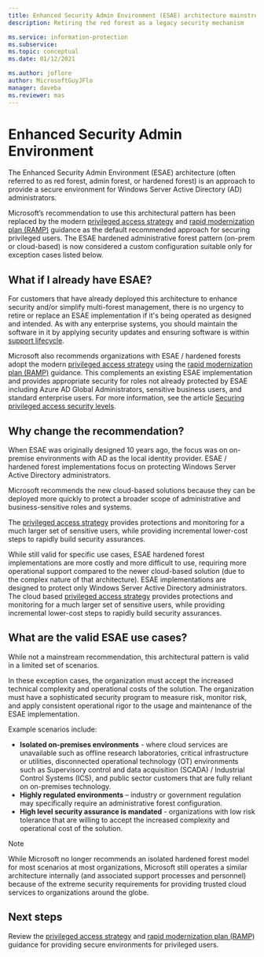 ```yaml
---
title: Enhanced Security Admin Environment (ESAE) architecture mainstream retirement
description: Retiring the red forest as a legacy security mechanism

ms.service: information-protection
ms.subservice: 
ms.topic: conceptual
ms.date: 01/12/2021

ms.author: joflore
author: MicrosoftGuyJFlo
manager: daveba
ms.reviewer: mas
---
```

# Enhanced Security Admin Environment

The Enhanced Security Admin Environment (ESAE) architecture (often referred to as red forest, admin forest, or hardened forest) is an approach to provide a secure environment for Windows Server Active Directory (AD) administrators.

Microsoft’s recommendation to use this architectural pattern has been replaced by the modern [privileged access strategy](privileged-access-strategy.md) and [rapid modernization plan (RAMP)](security-rapid-modernization-plan.md) guidance as the default recommended approach for securing privileged users. The ESAE hardened administrative forest pattern (on-prem or cloud-based) is now considered a custom configuration suitable only for exception cases listed below.

## What if I already have ESAE?

For customers that have already deployed this architecture to enhance security and/or simplify multi-forest management, there is no urgency to retire or replace an ESAE implementation if it's being operated as designed and intended. As with any enterprise systems, you should maintain the software in it by applying security updates and ensuring software is within [support lifecycle](/lifecycle/).

Microsoft also recommends organizations with ESAE / hardened forests adopt the modern [privileged access strategy](privileged-access-strategy.md) using the [rapid modernization plan (RAMP)](security-rapid-modernization-plan.md) guidance. This complements an existing ESAE implementation and provides appropriate security for roles not already protected by ESAE including Azure AD Global Administrators, sensitive business users, and standard enterprise users. For more information, see the article [Securing privileged access security levels](privileged-access-security-levels.md).

## Why change the recommendation?

When ESAE was originally designed 10 years ago, the focus was on on-premise environments with AD as the local identity provider. ESAE / hardened forest implementations focus on protecting Windows Server Active Directory administrators.

Microsoft recommends the new cloud-based solutions because they can be deployed more quickly to protect a broader scope of administrative and business-sensitive roles and systems.

The [privileged access strategy](privileged-access-strategy.md) provides protections and monitoring for a much larger set of sensitive users, while providing incremental lower-cost steps to rapidly build security assurances.

While still valid for specific use cases, ESAE hardened forest implementations are more costly and more difficult to use, requiring more operational support compared to the newer cloud-based solution (due to the complex nature of that architecture). ESAE implementations are designed to protect only Windows Server Active Directory administrators. The cloud based [privileged access strategy](privileged-access-strategy.md) provides protections and monitoring for a much larger set of sensitive users, while providing incremental lower-cost steps to rapidly build security assurances.

## What are the valid ESAE use cases?

While not a mainstream recommendation, this architectural pattern is valid in a limited set of scenarios.

In these exception cases, the organization must accept the increased technical complexity and operational costs of the solution. The organization must have a sophisticated security program to measure risk, monitor risk, and apply consistent operational rigor to the usage and maintenance of the ESAE implementation.

Example scenarios include:

- **Isolated on-premises environments** - where cloud services are unavailable such as offline research laboratories, critical infrastructure or utilities, disconnected operational technology (OT) environments such as Supervisory control and data acquisition (SCADA) / Industrial Control Systems (ICS), and public sector customers that are fully reliant on on-premises technology.
- **Highly regulated environments** – industry or government regulation may specifically require an administrative forest configuration.
- **High level security assurance is mandated** - organizations with low risk tolerance that are willing to accept the increased complexity and operational cost of the solution.

> [!NOTE]
> While Microsoft no longer recommends an isolated hardened forest model for most scenarios at most organizations, Microsoft still operates a similar architecture internally (and associated support processes and personnel) because of the extreme security requirements for providing trusted cloud services to organizations around the globe.

## Next steps

Review the [privileged access strategy](privileged-access-strategy.md) and [rapid modernization plan (RAMP)](security-rapid-modernization-plan.md) guidance for providing secure environments for privileged users.
